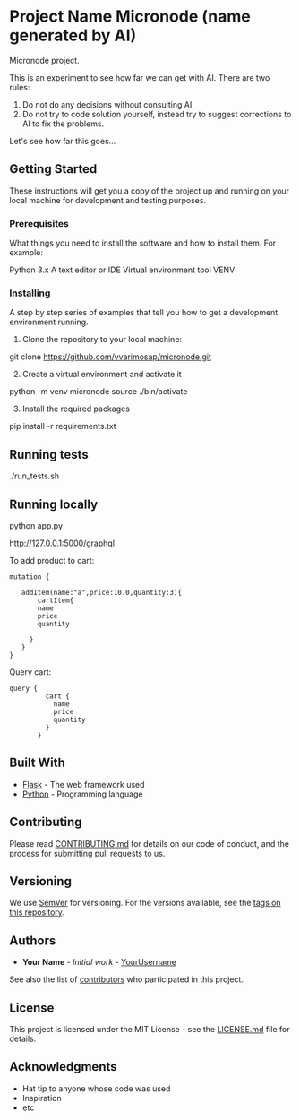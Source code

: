 # Project Name Micronode (name generated by AI)

Micronode project. 

This is an experiment to see how far we can get with AI.
There are two rules:
1. Do not do any decisions without consulting AI
2. Do not try to code solution yourself, instead try to suggest corrections to AI to fix the problems.

Let's see how far this goes...

## Getting Started

These instructions will get you a copy of the project up and running on your local machine for development and testing purposes.

### Prerequisites

What things you need to install the software and how to install them. For example:

Python 3.x
A text editor or IDE
Virtual environment tool VENV


### Installing

A step by step series of examples that tell you how to get a development environment running.

1. Clone the repository to your local machine:

git clone https://github.com/vvarimosap/micronode.git


2. Create a virtual environment and activate it

python -m venv micronode
source ./bin/activate


3. Install the required packages

pip install -r requirements.txt

## Running tests

./run_tests.sh

## Running locally

python app.py 

http://127.0.0.1:5000/graphql

To add product to cart:

 ```
mutation {
  
    addItem(name:"a",price:10.0,quantity:3){
    	cartItem{
        name
        price
        quantity
    
      }
    }
}
 ```
 Query cart:
 ``` 
 query {
          cart {
            name
            price
            quantity
          }
        }
 ```

## Built With

* [Flask](http://flask.pocoo.org/) - The web framework used
* [Python](https://www.python.org/) - Programming language

## Contributing

Please read [CONTRIBUTING.md](https://gist.github.com/PurpleBooth/b24679402957c63ec426) for details on our code of conduct, and the process for submitting pull requests to us.

## Versioning

We use [SemVer](http://semver.org/) for versioning. For the versions available, see the [tags on this repository](https://github.com/yourusername/repo/tags).

## Authors

* **Your Name** - *Initial work* - [YourUsername](https://github.com/yourusername)

See also the list of [contributors](https://github.com/yourusername/repo/contributors) who participated in this project.

## License

This project is licensed under the MIT License - see the [LICENSE.md](LICENSE.md) file for details.

## Acknowledgments

* Hat tip to anyone whose code was used
* Inspiration
* etc
